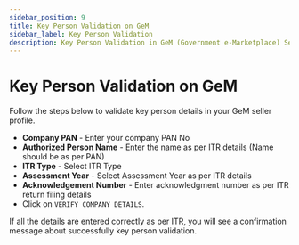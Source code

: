 ```yaml
---
sidebar_position: 9
title: Key Person Validation on GeM
sidebar_label: Key Person Validation
description: Key Person Validation in GeM (Government e-Marketplace) Seller Profile
---
```


# Key Person Validation on GeM
Follow the steps below to validate key person details in your GeM seller profile.
- **Company PAN** - Enter your company PAN No
- **Authorized Person Name** - Enter the name as per ITR details (Name should be as per PAN)
- **ITR Type** - Select ITR Type
- **Assessment Year** - Select Assessment Year as per ITR details
- **Acknowledgement Number** - Enter acknowledgment number as per ITR return filing details
- Click on `VERIFY COMPANY DETAILS`.

If all the details are entered correctly as per ITR, you will see a confirmation message about successfully key person validation.
